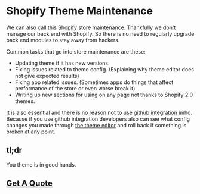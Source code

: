 # Shopify Theme Maintenance

We can also call this Shopify store maintenance. Thankfully we don't manage our back end with Shopify. So there is no need to regularly upgrade back end modules to stay away from hackers.

Common tasks that go into store maintenance are these:
- Updating theme if it has new versions.
- Fixing issues related to theme config. (Explaining why theme editor does not give expected results)
- Fixing app related issues. (Sometimes apps do things that affect performance of the store or even worse break it)
- Writing up new sections for using on any page not thanks to Shopify 2.0 themes.

It is also essential and there is no reason not to use [github integration](https://shopify.dev/docs/themes/tools/github) imho. Because if you use github integration developers also can see what config changes you made through [the theme editor](https://help.shopify.com/en/manual/online-store/themes/customizing-themes/edit) and roll back if something is broken at any point.

## tl;dr
You theme is in good hands.

## <a class="button" href="/quote-request">Get A Quote</a>
